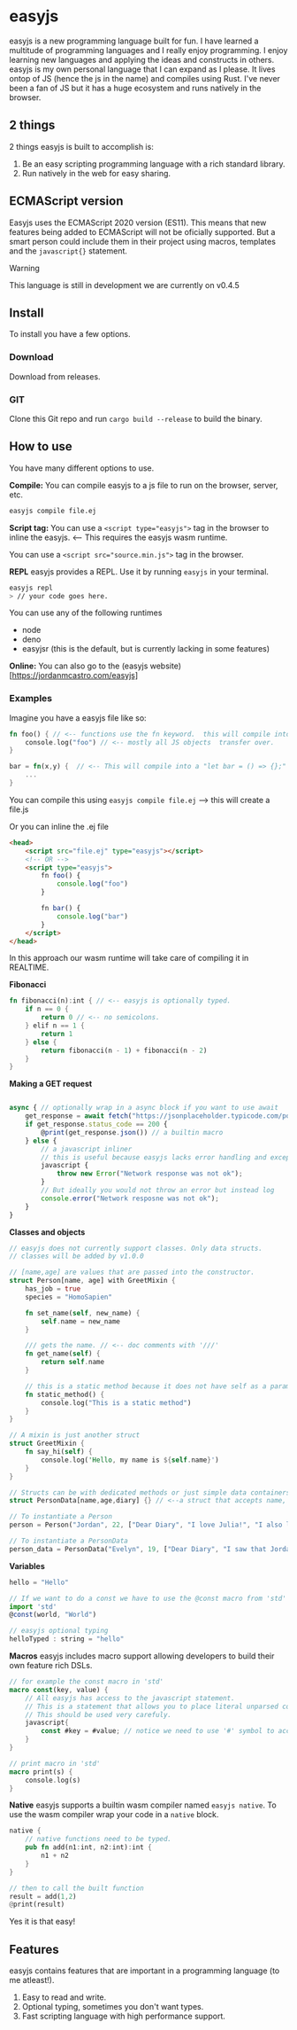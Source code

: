 # easyjs
easyjs is a new programming language built for fun.
I have learned a multitude of programming languages and I really enjoy programming. I enjoy learning new languages and applying the ideas and constructs
in others. easyjs is my own personal language that I can expand as I please. It lives ontop of JS (hence the js in the name) and compiles using Rust.
I've never been a fan of JS but it has a huge ecosystem and runs natively in the browser.

## 2 things
2 things easyjs is built to accomplish is:
1. Be an easy scripting programming language with a rich standard library.
2. Run natively in the web for easy sharing.

## ECMAScript version
Easyjs uses the ECMAScript 2020 version (ES11). 
This means that new features being added to ECMAScript will not be oficially supported. But a smart person could include them in their project 
using macros, templates and the `javascript{}` statement.

> [!WARNING]  
> This language is still in development we are currently on v0.4.5

## Install
To install you have a few options.

### Download
Download from releases.

### GIT
Clone this Git repo and run `cargo build --release` to build the binary.

## How to use
You have many different options to use. 

**Compile:**
You can compile easyjs to a js file to run on the browser, server, etc.
```bash
easyjs compile file.ej
```

**Script tag:**
You can use a `<script type="easyjs">` tag in the browser to inline the easyjs. <-- This requires the easyjs wasm runtime.

You can use a `<script src="source.min.js">` tag in the browser.

**REPL**
easyjs provides a REPL. Use it by running `easyjs` in your terminal.
```bash
easyjs repl
> // your code goes here.
```

You can use any of the following runtimes
- node
- deno
- easyjsr (this is the default, but is currently lacking in some features)

**Online:**
You can also go to the (easyjs website)[https://jordanmcastro.com/easyjs]

### Examples
Imagine you have a easyjs file like so:
```rust
fn foo() { // <-- functions use the fn keyword.  this will compile into a "function foo() {}"
    console.log("foo") // <-- mostly all JS objects  transfer over. 
}

bar = fn(x,y) {  // <-- This will compile into a "let bar = () => {};"
    ...
}
```
You can compile this using
`easyjs compile file.ej` --> this will create a file.js

Or you can inline the .ej file
```html
<head>
    <script src="file.ej" type="easyjs"></script>
    <!-- OR -->
    <script type="easyjs">
        fn foo() {
            console.log("foo")
        }

        fn bar() {
            console.log("bar")
        }
    </script>
</head>
```
In this approach our wasm runtime will take care of compiling it in REALTIME.

**Fibonacci**
```rust
fn fibonacci(n):int { // <-- easyjs is optionally typed. 
    if n == 0 {
        return 0 // <-- no semicolons.
    } elif n == 1 {
        return 1
    } else {
        return fibonacci(n - 1) + fibonacci(n - 2) 
    }
}
```

**Making a GET request**
```js

async { // optionally wrap in a async block if you want to use await
    get_response = await fetch("https://jsonplaceholder.typicode.com/posts/1")
    if get_response.status_code == 200 {
        @print(get_response.json()) // a builtin macro
    } else {
        // a javascript inliner
        // this is useful because easyjs lacks error handling and exception throwing.
        javascript {
            throw new Error("Network response was not ok");
        }
        // But ideally you would not throw an error but instead log
        console.error("Network resposne was not ok");
    }
}
```

**Classes and objects**
```rust
// easyjs does not currently support classes. Only data structs.
// classes will be added by v1.0.0

// [name,age] are values that are passed into the constructor.
struct Person[name, age] with GreetMixin {
    has_job = true
    species = "HomoSapien"

    fn set_name(self, new_name) {
        self.name = new_name
    }

    /// gets the name. // <-- doc comments with '///'
    fn get_name(self) {
        return self.name
    }

    // this is a static method because it does not have self as a paramater.
    fn static_method() {
        console.log("This is a static method")
    }
}

// A mixin is just another struct
struct GreetMixin {
    fn say_hi(self) {
        console.log('Hello, my name is ${self.name}')
    }
}

// Structs can be with dedicated methods or just simple data containers
struct PersonData[name,age,diary] {} // <--a struct that accepts name, age, and diary.

// To instantiate a Person
person = Person("Jordan", 22, ["Dear Diary", "I love Julia!", "I also love EasyJS!"])

// To instantiate a PersonData
person_data = PersonData("Evelyn", 19, ["Dear Diary", "I saw that Jordan loves a girl named Julia!", "Who is she???"])
```

**Variables**
```javascript
hello = "Hello"

// If we want to do a const we have to use the @const macro from 'std'
import 'std'
@const(world, "World")

// easyjs optional typing
helloTyped : string = "hello"
```

**Macros**
easyjs includes macro support allowing developers to build their own feature rich DSLs.
```rust
// for example the const macro in 'std'
macro const(key, value) {
    // All easyjs has access to the javascript statement.
    // This is a statement that allows you to place literal unparsed code into a context.
    // This should be used very carefuly.
    javascript{
        const #key = #value; // notice we need to use '#' symbol to access macro paramaters
    }
}

// print macro in 'std'
macro print(s) {
    console.log(s)
}
```

**Native**
easyjs supports a builtin wasm compiler named `easyjs native`. To use the wasm compiler wrap your code in a `native` block.
```rust
native {
    // native functions need to be typed.
    pub fn add(n1:int, n2:int):int {
        n1 + n2
    }
}

// then to call the built function
result = add(1,2)
@print(result)
```
Yes it is that easy!

## Features
easyjs contains features that are important in a programming language (to me atleast!).
1. Easy to read and write.
2. Optional typing, sometimes you don't want types.
3. Fast scripting language with high performance support.

<!-- ## Built with easyjs
Here is a list of projects using easyjs.

- The Pixel Game Engine: a game engine optomized for mobile builds that uses easyjs as it's scripting language. -->